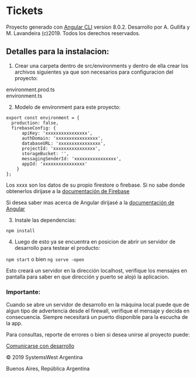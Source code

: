 # Tickets

Proyecto generado con  [Angular CLI](https://github.com/angular/angular-cli) version 8.0.2.
Desarrollo por A. Gullifa y M. Lavandeira (c)2019.  Todos los derechos reservados.
## Detalles para la instalacion:

1) Crear una carpeta dentro de src/environments y dentro de ella crear los archivos siguientes ya que son necesarios para configuracion del proyecto:

environment.prod.ts  
environment.ts

2) Modelo de environment para este proyecto:

```
export const environment = {
  production: false,
  firebaseConfig: {
      apiKey: 'xxxxxxxxxxxxxxxx',
      authDomain: 'xxxxxxxxxxxxxxxx',
      databaseURL: 'xxxxxxxxxxxxxxxx',
      projectId: 'xxxxxxxxxxxxxxxx',
      storageBucket: '',
      messagingSenderId: 'xxxxxxxxxxxxxxxx',
      appId: 'xxxxxxxxxxxxxxxx'
    }
};
```
Los xxxx son los datos de su propio firestore o firebase.  Si no sabe donde obtenerlos dirijase a la [documentación de Firebase](https://firebase.google.com/)

Si desea saber mas acerca de Angular dirijasé a la [documentación de Angular](https://angular.io/docs)


3) Instale las dependencias:

``` 
npm install 
```
4) Luego de esto ya se encuentra en posicion de abrir un servidor de desarrollo para testear el producto:

``` npm start ``` 
o bien 
``` ng serve -open ```

Esto creará un servidor en la dirección localhost,  verifique los mensajes en pantalla para saber en que dirección y puerto se alojó la aplicacion.  

### Importante:

Cuando se abre un servidor de desarrollo en la máquina local puede que de algun tipo de advertencia desde el firewall, verifique el mensaje y decida en consecuencia.  Siempre necesitará un puerto disponible para la escucha de la app. 

Para consultas, reporte de errores o bien si desea unirse al proyecto puede:

[Comunicarse con desarrollo](mailto:marcelo.lavandeira@gmail.com)	

&copy; 2019 SystemsWest Argentina

Buenos Aires, República Argentina

